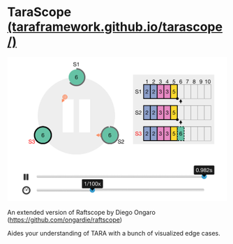 # TaraScope [(taraframework.github.io/tarascope/)](taraframework.github.io/tarascope/)


![TaraScope](images/RaftScope.png)

An extended version of Raftscope by Diego Ongaro (https://github.com/ongardie/raftscope)

Aides your understanding of TARA with a bunch of visualized edge cases.
